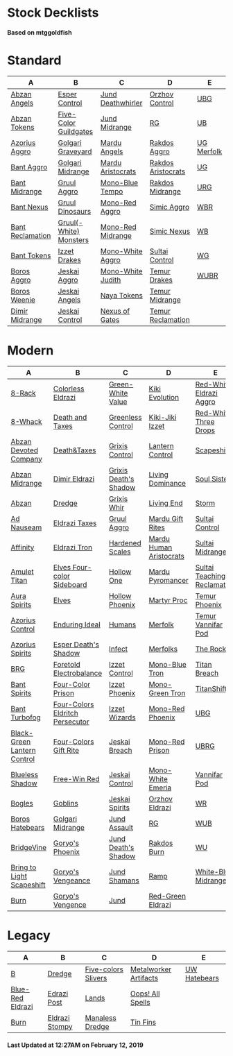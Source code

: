 # Stock Decklists
#### Based on mtggoldfish


# Standard

|                                 A                                  |                                       B                                        |                                  C                                   |                                   D                                    |                           E                            |
|--------------------------------------------------------------------|--------------------------------------------------------------------------------|----------------------------------------------------------------------|------------------------------------------------------------------------|--------------------------------------------------------|
|[Abzan Angels](./mtggoldfish/Standard/decks/Abzan_Angels.md)        |[Esper Control](./mtggoldfish/Standard/decks/Esper_Control.md)                  |[Jund Deathwhirler](./mtggoldfish/Standard/decks/Jund_Deathwhirler.md)|[Orzhov Control](./mtggoldfish/Standard/decks/Orzhov_Control.md)        |[UBG](./mtggoldfish/Standard/decks/UBG.md)              |
|[Abzan Tokens](./mtggoldfish/Standard/decks/Abzan_Tokens.md)        |[Five-Color Guildgates](./mtggoldfish/Standard/decks/Five-Color_Guildgates.md)  |[Jund Midrange](./mtggoldfish/Standard/decks/Jund_Midrange.md)        |[RG](./mtggoldfish/Standard/decks/RG.md)                                |[UB](./mtggoldfish/Standard/decks/UB.md)                |
|[Azorius Aggro](./mtggoldfish/Standard/decks/Azorius_Aggro.md)      |[Golgari Graveyard](./mtggoldfish/Standard/decks/Golgari_Graveyard.md)          |[Mardu Angels](./mtggoldfish/Standard/decks/Mardu_Angels.md)          |[Rakdos Aggro](./mtggoldfish/Standard/decks/Rakdos_Aggro.md)            |[UG Merfolk](./mtggoldfish/Standard/decks/UG_Merfolk.md)|
|[Bant Aggro](./mtggoldfish/Standard/decks/Bant_Aggro.md)            |[Golgari Midrange](./mtggoldfish/Standard/decks/Golgari_Midrange.md)            |[Mardu Aristocrats](./mtggoldfish/Standard/decks/Mardu_Aristocrats.md)|[Rakdos Aristocrats](./mtggoldfish/Standard/decks/Rakdos_Aristocrats.md)|[UG](./mtggoldfish/Standard/decks/UG.md)                |
|[Bant Midrange](./mtggoldfish/Standard/decks/Bant_Midrange.md)      |[Gruul Aggro](./mtggoldfish/Standard/decks/Gruul_Aggro.md)                      |[Mono-Blue Tempo](./mtggoldfish/Standard/decks/Mono-Blue_Tempo.md)    |[Rakdos Midrange](./mtggoldfish/Standard/decks/Rakdos_Midrange.md)      |[URG](./mtggoldfish/Standard/decks/URG.md)              |
|[Bant Nexus](./mtggoldfish/Standard/decks/Bant_Nexus.md)            |[Gruul Dinosaurs](./mtggoldfish/Standard/decks/Gruul_Dinosaurs.md)              |[Mono-Red Aggro](./mtggoldfish/Standard/decks/Mono-Red_Aggro.md)      |[Simic Aggro](./mtggoldfish/Standard/decks/Simic_Aggro.md)              |[WBR](./mtggoldfish/Standard/decks/WBR.md)              |
|[Bant Reclamation](./mtggoldfish/Standard/decks/Bant_Reclamation.md)|[Gruul(-White) Monsters](./mtggoldfish/Standard/decks/Gruul(-White)_Monsters.md)|[Mono-Red Midrange](./mtggoldfish/Standard/decks/Mono-Red_Midrange.md)|[Simic Nexus](./mtggoldfish/Standard/decks/Simic_Nexus.md)              |[WB](./mtggoldfish/Standard/decks/WB.md)                |
|[Bant Tokens](./mtggoldfish/Standard/decks/Bant_Tokens.md)          |[Izzet Drakes](./mtggoldfish/Standard/decks/Izzet_Drakes.md)                    |[Mono-White Aggro](./mtggoldfish/Standard/decks/Mono-White_Aggro.md)  |[Sultai Control](./mtggoldfish/Standard/decks/Sultai_Control.md)        |[WG](./mtggoldfish/Standard/decks/WG.md)                |
|[Boros Aggro](./mtggoldfish/Standard/decks/Boros_Aggro.md)          |[Jeskai Aggro](./mtggoldfish/Standard/decks/Jeskai_Aggro.md)                    |[Mono-White Judith](./mtggoldfish/Standard/decks/Mono-White_Judith.md)|[Temur Drakes](./mtggoldfish/Standard/decks/Temur_Drakes.md)            |[WUBR](./mtggoldfish/Standard/decks/WUBR.md)            |
|[Boros Weenie](./mtggoldfish/Standard/decks/Boros_Weenie.md)        |[Jeskai Angels](./mtggoldfish/Standard/decks/Jeskai_Angels.md)                  |[Naya Tokens](./mtggoldfish/Standard/decks/Naya_Tokens.md)            |[Temur Midrange](./mtggoldfish/Standard/decks/Temur_Midrange.md)        |                                                        |
|[Dimir Midrange](./mtggoldfish/Standard/decks/Dimir_Midrange.md)    |[Jeskai Control](./mtggoldfish/Standard/decks/Jeskai_Control.md)                |[Nexus of Gates](./mtggoldfish/Standard/decks/Nexus_of_Gates.md)      |[Temur Reclamation](./mtggoldfish/Standard/decks/Temur_Reclamation.md)  |                                                        |


# Modern

|                                           A                                            |                                               B                                                |                                     C                                      |                                       D                                        |                                           E                                            |
|----------------------------------------------------------------------------------------|------------------------------------------------------------------------------------------------|----------------------------------------------------------------------------|--------------------------------------------------------------------------------|----------------------------------------------------------------------------------------|
|[8-Rack](./mtggoldfish/Modern/decks/8-Rack.md)                                          |[Colorless Eldrazi](./mtggoldfish/Modern/decks/Colorless_Eldrazi.md)                            |[Green-White Value](./mtggoldfish/Modern/decks/Green-White_Value.md)        |[Kiki Evolution](./mtggoldfish/Modern/decks/Kiki_Evolution.md)                  |[Red-White Eldrazi Aggro](./mtggoldfish/Modern/decks/Red-White_Eldrazi_Aggro.md)        |
|[8-Whack](./mtggoldfish/Modern/decks/8-Whack.md)                                        |[Death and Taxes](./mtggoldfish/Modern/decks/Death_and_Taxes.md)                                |[Greenless Control](./mtggoldfish/Modern/decks/Greenless_Control.md)        |[Kiki-Jiki Izzet](./mtggoldfish/Modern/decks/Kiki-Jiki_Izzet.md)                |[Red-White Three Drops](./mtggoldfish/Modern/decks/Red-White_Three_Drops.md)            |
|[Abzan Devoted Company](./mtggoldfish/Modern/decks/Abzan_Devoted_Company.md)            |[Death&amp;Taxes](./mtggoldfish/Modern/decks/Death&amp;Taxes.md)                                |[Grixis Control](./mtggoldfish/Modern/decks/Grixis_Control.md)              |[Lantern Control](./mtggoldfish/Modern/decks/Lantern_Control.md)                |[Scapeshift](./mtggoldfish/Modern/decks/Scapeshift.md)                                  |
|[Abzan Midrange](./mtggoldfish/Modern/decks/Abzan_Midrange.md)                          |[Dimir Eldrazi](./mtggoldfish/Modern/decks/Dimir_Eldrazi.md)                                    |[Grixis Death's Shadow](./mtggoldfish/Modern/decks/Grixis_Death's_Shadow.md)|[Living Dominance](./mtggoldfish/Modern/decks/Living_Dominance.md)              |[Soul Sisters](./mtggoldfish/Modern/decks/Soul_Sisters.md)                              |
|[Abzan](./mtggoldfish/Modern/decks/Abzan.md)                                            |[Dredge](./mtggoldfish/Modern/decks/Dredge.md)                                                  |[Grixis Whir](./mtggoldfish/Modern/decks/Grixis_Whir.md)                    |[Living End](./mtggoldfish/Modern/decks/Living_End.md)                          |[Storm](./mtggoldfish/Modern/decks/Storm.md)                                            |
|[Ad Nauseam](./mtggoldfish/Modern/decks/Ad_Nauseam.md)                                  |[Eldrazi Taxes](./mtggoldfish/Modern/decks/Eldrazi_Taxes.md)                                    |[Gruul Aggro](./mtggoldfish/Modern/decks/Gruul_Aggro.md)                    |[Mardu Gift Rites](./mtggoldfish/Modern/decks/Mardu_Gift_Rites.md)              |[Sultai Control](./mtggoldfish/Modern/decks/Sultai_Control.md)                          |
|[Affinity](./mtggoldfish/Modern/decks/Affinity.md)                                      |[Eldrazi Tron](./mtggoldfish/Modern/decks/Eldrazi_Tron.md)                                      |[Hardened Scales](./mtggoldfish/Modern/decks/Hardened_Scales.md)            |[Mardu Human Aristocrats](./mtggoldfish/Modern/decks/Mardu_Human_Aristocrats.md)|[Sultai Midrange](./mtggoldfish/Modern/decks/Sultai_Midrange.md)                        |
|[Amulet Titan](./mtggoldfish/Modern/decks/Amulet_Titan.md)                              |[Elves Four-color Sideboard](./mtggoldfish/Modern/decks/Elves_Four-color_Sideboard.md)          |[Hollow One](./mtggoldfish/Modern/decks/Hollow_One.md)                      |[Mardu Pyromancer](./mtggoldfish/Modern/decks/Mardu_Pyromancer.md)              |[Sultai Teaching Reclamation](./mtggoldfish/Modern/decks/Sultai_Teaching_Reclamation.md)|
|[Aura Spirits](./mtggoldfish/Modern/decks/Aura_Spirits.md)                              |[Elves](./mtggoldfish/Modern/decks/Elves.md)                                                    |[Hollow Phoenix](./mtggoldfish/Modern/decks/Hollow_Phoenix.md)              |[Martyr Proc](./mtggoldfish/Modern/decks/Martyr_Proc.md)                        |[Temur Phoenix](./mtggoldfish/Modern/decks/Temur_Phoenix.md)                            |
|[Azorius Control](./mtggoldfish/Modern/decks/Azorius_Control.md)                        |[Enduring Ideal](./mtggoldfish/Modern/decks/Enduring_Ideal.md)                                  |[Humans](./mtggoldfish/Modern/decks/Humans.md)                              |[Merfolk](./mtggoldfish/Modern/decks/Merfolk.md)                                |[Temur Vannifar Pod](./mtggoldfish/Modern/decks/Temur_Vannifar_Pod.md)                  |
|[Azorius Spirits](./mtggoldfish/Modern/decks/Azorius_Spirits.md)                        |[Esper Death's Shadow](./mtggoldfish/Modern/decks/Esper_Death's_Shadow.md)                      |[Infect](./mtggoldfish/Modern/decks/Infect.md)                              |[Merfolks](./mtggoldfish/Modern/decks/Merfolks.md)                              |[The Rock](./mtggoldfish/Modern/decks/The_Rock.md)                                      |
|[BRG](./mtggoldfish/Modern/decks/BRG.md)                                                |[Foretold Electrobalance](./mtggoldfish/Modern/decks/Foretold_Electrobalance.md)                |[Izzet Control](./mtggoldfish/Modern/decks/Izzet_Control.md)                |[Mono-Blue Tron](./mtggoldfish/Modern/decks/Mono-Blue_Tron.md)                  |[Titan Breach](./mtggoldfish/Modern/decks/Titan_Breach.md)                              |
|[Bant Spirits](./mtggoldfish/Modern/decks/Bant_Spirits.md)                              |[Four-Color Prison](./mtggoldfish/Modern/decks/Four-Color_Prison.md)                            |[Izzet Phoenix](./mtggoldfish/Modern/decks/Izzet_Phoenix.md)                |[Mono-Green Tron](./mtggoldfish/Modern/decks/Mono-Green_Tron.md)                |[TitanShift](./mtggoldfish/Modern/decks/TitanShift.md)                                  |
|[Bant Turbofog](./mtggoldfish/Modern/decks/Bant_Turbofog.md)                            |[Four-Colors Eldritch Persecutor](./mtggoldfish/Modern/decks/Four-Colors_Eldritch_Persecutor.md)|[Izzet Wizards](./mtggoldfish/Modern/decks/Izzet_Wizards.md)                |[Mono-Red Phoenix](./mtggoldfish/Modern/decks/Mono-Red_Phoenix.md)              |[UBG](./mtggoldfish/Modern/decks/UBG.md)                                                |
|[Black-Green Lantern Control](./mtggoldfish/Modern/decks/Black-Green_Lantern_Control.md)|[Four-Colors Gift Rite](./mtggoldfish/Modern/decks/Four-Colors_Gift_Rite.md)                    |[Jeskai Breach](./mtggoldfish/Modern/decks/Jeskai_Breach.md)                |[Mono-Red Prison](./mtggoldfish/Modern/decks/Mono-Red_Prison.md)                |[UBRG](./mtggoldfish/Modern/decks/UBRG.md)                                              |
|[Blueless Shadow](./mtggoldfish/Modern/decks/Blueless_Shadow.md)                        |[Free-Win Red](./mtggoldfish/Modern/decks/Free-Win_Red.md)                                      |[Jeskai Control](./mtggoldfish/Modern/decks/Jeskai_Control.md)              |[Mono-White Emeria](./mtggoldfish/Modern/decks/Mono-White_Emeria.md)            |[Vannifar Pod](./mtggoldfish/Modern/decks/Vannifar_Pod.md)                              |
|[Bogles](./mtggoldfish/Modern/decks/Bogles.md)                                          |[Goblins](./mtggoldfish/Modern/decks/Goblins.md)                                                |[Jeskai Spirits](./mtggoldfish/Modern/decks/Jeskai_Spirits.md)              |[Orzhov Eldrazi](./mtggoldfish/Modern/decks/Orzhov_Eldrazi.md)                  |[WR](./mtggoldfish/Modern/decks/WR.md)                                                  |
|[Boros Hatebears](./mtggoldfish/Modern/decks/Boros_Hatebears.md)                        |[Golgari Midrange](./mtggoldfish/Modern/decks/Golgari_Midrange.md)                              |[Jund Assault](./mtggoldfish/Modern/decks/Jund_Assault.md)                  |[RG](./mtggoldfish/Modern/decks/RG.md)                                          |[WUB](./mtggoldfish/Modern/decks/WUB.md)                                                |
|[BridgeVine](./mtggoldfish/Modern/decks/BridgeVine.md)                                  |[Goryo's Phoenix](./mtggoldfish/Modern/decks/Goryo's_Phoenix.md)                                |[Jund Death's Shadow](./mtggoldfish/Modern/decks/Jund_Death's_Shadow.md)    |[Rakdos Burn](./mtggoldfish/Modern/decks/Rakdos_Burn.md)                        |[WU](./mtggoldfish/Modern/decks/WU.md)                                                  |
|[Bring to Light Scapeshift](./mtggoldfish/Modern/decks/Bring_to_Light_Scapeshift.md)    |[Goryo's Vengeance](./mtggoldfish/Modern/decks/Goryo's_Vengeance.md)                            |[Jund Shamans](./mtggoldfish/Modern/decks/Jund_Shamans.md)                  |[Ramp](./mtggoldfish/Modern/decks/Ramp.md)                                      |[White-Blue Midrange](./mtggoldfish/Modern/decks/White-Blue_Midrange.md)                |
|[Burn](./mtggoldfish/Modern/decks/Burn.md)                                              |[Goryo's Vengence](./mtggoldfish/Modern/decks/Goryo's_Vengence.md)                              |[Jund](./mtggoldfish/Modern/decks/Jund.md)                                  |[Red-Green Eldrazi](./mtggoldfish/Modern/decks/Red-Green_Eldrazi.md)            |                                                                                        |


# Legacy

|                                A                                 |                              B                               |                                   C                                    |                                     D                                      |                            E                             |
|------------------------------------------------------------------|--------------------------------------------------------------|------------------------------------------------------------------------|----------------------------------------------------------------------------|----------------------------------------------------------|
|[B](./mtggoldfish/Legacy/decks/B.md)                              |[Dredge](./mtggoldfish/Legacy/decks/Dredge.md)                |[Five-colors Slivers](./mtggoldfish/Legacy/decks/Five-colors_Slivers.md)|[Metalworker Artifacts](./mtggoldfish/Legacy/decks/Metalworker_Artifacts.md)|[UW Hatebears](./mtggoldfish/Legacy/decks/UW_Hatebears.md)|
|[Blue-Red Eldrazi](./mtggoldfish/Legacy/decks/Blue-Red_Eldrazi.md)|[Edrazi Post](./mtggoldfish/Legacy/decks/Edrazi_Post.md)      |[Lands](./mtggoldfish/Legacy/decks/Lands.md)                            |[Oops! All Spells](./mtggoldfish/Legacy/decks/Oops!_All_Spells.md)          |                                                          |
|[Burn](./mtggoldfish/Legacy/decks/Burn.md)                        |[Eldrazi Stompy](./mtggoldfish/Legacy/decks/Eldrazi_Stompy.md)|[Manaless Dredge](./mtggoldfish/Legacy/decks/Manaless_Dredge.md)        |[Tin Fins](./mtggoldfish/Legacy/decks/Tin_Fins.md)                          |                                                          |



#### Last Updated at 12:27AM on February 12, 2019